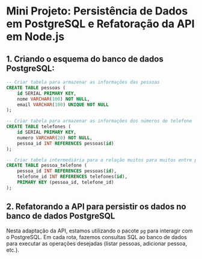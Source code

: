 # Mini Projeto: Persistência de Dados em PostgreSQL e Refatoração da API em Node.js

## 1. Criando o esquema do banco de dados PostgreSQL:

```sql
-- Criar tabela para armazenar as informações das pessoas
CREATE TABLE pessoas (
    id SERIAL PRIMARY KEY,
    nome VARCHAR(100) NOT NULL,
    email VARCHAR(100) UNIQUE NOT NULL
);

-- Criar tabela para armazenar as informações dos números de telefone
CREATE TABLE telefones (
    id SERIAL PRIMARY KEY,
    numero VARCHAR(20) NOT NULL,
    pessoa_id INT REFERENCES pessoas(id)
);

-- Criar tabela intermediária para a relação muitos para muitos entre pessoas e telefones
CREATE TABLE pessoa_telefone (
    pessoa_id INT REFERENCES pessoas(id),
    telefone_id INT REFERENCES telefones(id),
    PRIMARY KEY (pessoa_id, telefone_id)
);
```

## 2. Refatorando a API para persistir os dados no banco de dados PostgreSQL

Nesta adaptação da API, estamos utilizando o pacote `pg` para interagir com o PostgreSQL. Em cada rota, fazemos consultas SQL ao banco de dados para executar as operações desejadas (listar pessoas, adicionar pessoa, etc.).